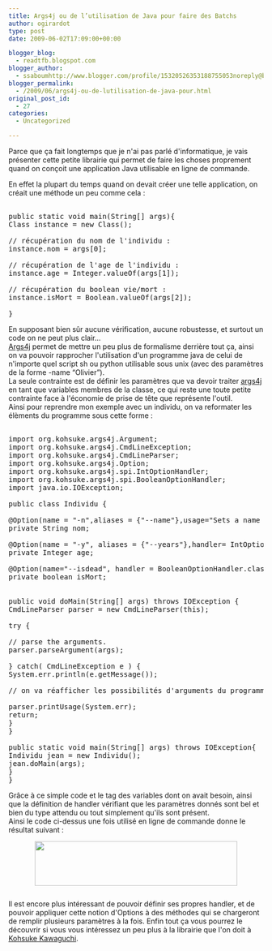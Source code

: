 ```yaml
---
title: Args4j ou de l’utilisation de Java pour faire des Batchs
author: ogirardot
type: post
date: 2009-06-02T17:09:00+00:00

blogger_blog:
  - readtfb.blogspot.com
blogger_author:
  - ssaboumhttp://www.blogger.com/profile/15320526353188755053noreply@blogger.com
blogger_permalink:
  - /2009/06/args4j-ou-de-lutilisation-de-java-pour.html
original_post_id:
  - 27
categories:
  - Uncategorized

---
```

<!--more-->
Parce que ça fait longtemps que je n'ai pas parlé d'informatique, je vais présenter cette petite librairie qui permet de faire les choses proprement quand on conçoit une application Java utilisable en ligne de commande.

En effet la plupart du temps quand on devait créer une telle application, on créait une méthode un peu comme cela :

<pre><br />public static void main(String[] args){<br />Class instance = new Class();<br /><br />// récupération du nom de l'individu :<br />instance.nom = args[0];<br /><br />// récupération de l'age de l'individu :<br />instance.age = Integer.valueOf(args[1]);<br /><br />// récupération du boolean vie/mort :<br />instance.isMort = Boolean.valueOf(args[2]);<br /><br />}<br /></pre>

En supposant bien sûr aucune vérification, aucune robustesse, et surtout un code on ne peut plus clair...  
[Args4j][1] permet de mettre un peu plus de formalisme derrière tout ça, ainsi on va pouvoir rapprocher l'utilisation d'un programme java de celui de n'importe quel script sh ou python utilisable sous unix (avec des paramètres de la forme -name &#8220;Olivier&#8221;).  
La seule contrainte est de définir les paramètres que va devoir traiter [args4j][1] en tant que variables membres de la classe, ce qui reste une toute petite contrainte face à l'économie de prise de tête que représente l'outil.  
Ainsi pour reprendre mon exemple avec un individu, on va reformater les élèments du programme sous cette forme :

<pre><br />import org.kohsuke.args4j.Argument;<br />import org.kohsuke.args4j.CmdLineException;<br />import org.kohsuke.args4j.CmdLineParser;<br />import org.kohsuke.args4j.Option;<br />import org.kohsuke.args4j.spi.IntOptionHandler;<br />import org.kohsuke.args4j.spi.BooleanOptionHandler;<br />import java.io.IOException;<br /><br />public class Individu {<br /><br />@Option(name = "-n",aliases = {"--name"},usage="Sets a name for the person", required = true)<br />private String nom;<br /><br />@Option(name = "-y", aliases = {"--years"},handler= IntOptionHandler.class, usage ="Define the person's age" )<br />private Integer age;<br /><br />@Option(name="--isdead", handler = BooleanOptionHandler.class, usage = "Define if the person is dead")<br />private boolean isMort;<br /><br /><br />public void doMain(String[] args) throws IOException {<br />CmdLineParser parser = new CmdLineParser(this);<br /><br />try {<br /><br />// parse the arguments.<br />parser.parseArgument(args);  <br /><br />} catch( CmdLineException e ) {<br />System.err.println(e.getMessage());<br /><br />// on va réafficher les possibilités d'arguments du programme<br /><br />parser.printUsage(System.err);<br />return;<br />}<br />}<br /><br />public static void main(String[] args) throws IOException{<br />Individu jean = new Individu();<br />jean.doMain(args);<br />}<br />}<br /></pre>

Grâce à ce simple code et le tag des variables dont on avait besoin, ainsi que la définition de handler vérifiant que les paramètres donnés sont bel et bien du type attendu ou tout simplement qu'ils sont présent.  
Ainsi le code ci-dessus une fois utilisé en ligne de commande donne le résultat suivant :

[<img decoding="async" style="margin:0 auto 10px;display:block;text-align:center;cursor:pointer;width:400px;height:88px;" src="http://2.bp.blogspot.com/_qTrjuYjK_hI/SiVxWpA4PJI/AAAAAAAAAC4/9WxiyZjZUFI/s400/Image+3.png" alt="" border="0" />][2]  
Il est encore plus intéressant de pouvoir définir ses propres handler, et de pouvoir appliquer cette notion d'Options à des méthodes qui se chargeront de remplir plusieurs paramètres à la fois. Enfin tout ça vous pourrez le découvrir si vous vous intéressez un peu plus à la librairie que l'on doit à [Kohsuke Kawaguchi][3].

 [1]: http://args4j.dev.java.net/
 [2]: http://2.bp.blogspot.com/_qTrjuYjK_hI/SiVxWpA4PJI/AAAAAAAAAC4/9WxiyZjZUFI/s1600-h/Image+3.png
 [3]: http://weblogs.java.net/blog/kohsuke/